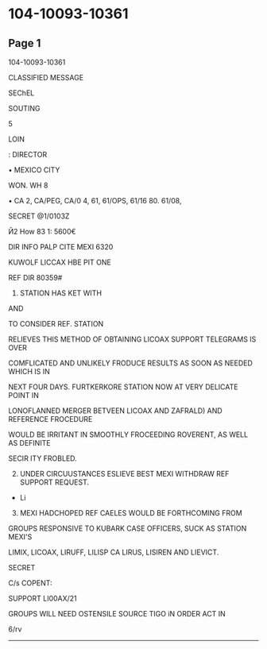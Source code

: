 # 104-10093-10361

## Page 1

104-10093-10361

CLASSIFIED MESSAGE

SEChEL

SOUTING

5

LOIN

: DIRECTOR

• MEXICO CITY

WON. WH 8

• CA 2, CA/PEG, CA/0 4, 61, 61/OPS, 61/16 80. 61/08,

SECRET @1/0103Z

Й2 How 83 1: 5600€

DIR INFO PALP CITE MEXI 6320

KUWOLF LICCAX HBE PIT ONE

REF DIR 80359#

1. STATION HAS KET WITH

AND

TO CONSIDER REF. STATION

RELIEVES THIS METHOD OF OBTAINING LICOAX SUPPORT TELEGRAMS IS OVER

COMFLICATED AND UNLIKELY FRODUCE RESULTS AS SOON AS NEEDED WHICH IS IN

NEXT FOUR DAYS. FURTKERKORE STATION NOW AT VERY DELICATE POINT IN

LONOFLANNED MERGER BETVEEN LICOAX AND ZAFRALD) AND REFERENCE FROCEDURE

WOULD BE IRRITANT IN SMOOTHLY FROCEEDING ROVERENT, AS WELL AS DEFINITE

SECIR ITY FROBLED.

2. UNDER CIRCUUSTANCES ESLIEVE BEST MEXI WITHDRAW REF SUPPORT REQUEST.

* Li

3. MEXI HADCHOPED REF CAELES WOULD BE FORTHCOMING FROM

GROUPS RESPONSIVE TO KUBARK CASE OFFICERS, SUCK AS STATION MEXI'S

LIMIX, LICOAX, LIRUFF, LILISP CA LIRUS, LISIREN AND LIEVICT.

SECRET

C/s COPENT:

SUPPORT LI00AX/21

GROUPS WILL NEED OSTENSILE SOURCE TIGO iN ORDER ACT IN

6/rv

---

